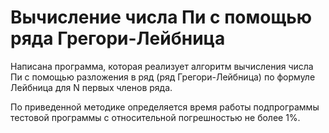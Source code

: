 # Вычисление числа Пи с помощью ряда Грегори-Лейбница

Написана программа, которая реализует алгоритм вычисления числа Пи с помощью разложения в ряд (ряд Грегори-Лейбница) по формуле Лейбница для N первых членов ряда.

По приведенной методике определяется время работы подпрограммы тестовой программы с относительной погрешностью не более 1%.
